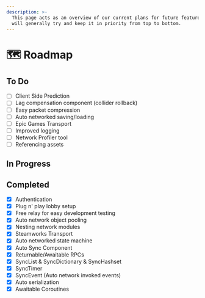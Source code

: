 ```yaml
---
description: >-
  This page acts as an overview of our current plans for future features. We
  will generally try and keep it in priority from top to bottom.
---
```


# 🗺️ Roadmap

## To Do
* [ ] Client Side Prediction
* [ ] Lag compensation component (collider rollback)
* [ ] Easy packet compression
* [ ] Auto networked saving/loading
* [ ] Epic Games Transport
* [ ] Improved logging
* [ ] Network Profiler tool
* [ ] Referencing assets

## In Progress

## Completed
* [x] Authentication
* [x] Plug n' play lobby setup
* [x] Free relay for easy development testing
* [x] Auto network object pooling
* [x] Nesting network modules
* [x] Steamworks Transport
* [x] Auto networked state machine
* [x] Auto Sync Component
* [x] Returnable/Awaitable RPCs
* [x] SyncList & SyncDictionary & SyncHashset
* [x] SyncTimer
* [x] SyncEvent (Auto network invoked events)
* [x] Auto serialization
* [x] Awaitable Coroutines
